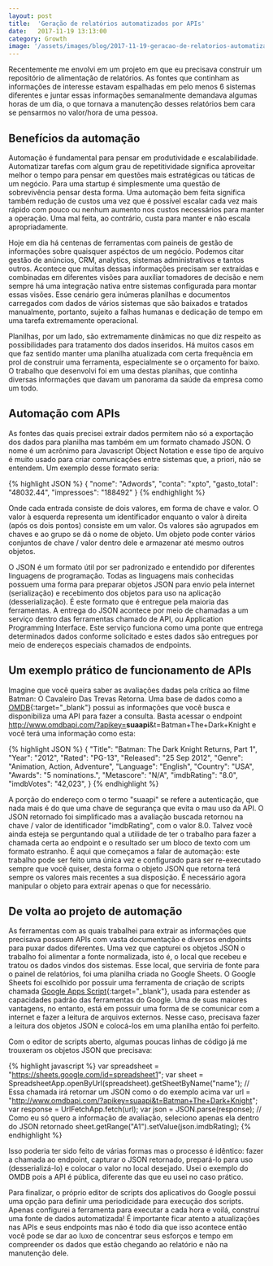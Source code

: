 ```yaml
---
layout: post
title:  'Geração de relatórios automatizados por APIs'
date:   2017-11-19 13:13:00
category: Growth
image: '/assets/images/blog/2017-11-19-geracao-de-relatorios-automatizados-por-apis-featured.jpg'
---
```


Recentemente me envolvi em um projeto em que eu precisava construir um repositório de alimentação de relatórios. As fontes que continham as informações de interesse estavam espalhadas em pelo menos 6 sistemas diferentes e juntar essas informações semanalmente demandava algumas horas de um dia, o que tornava a manutenção desses relatórios bem cara se pensarmos no valor/hora de uma pessoa.

<!--more-->

## Benefícios da automação

Automação é fundamental para pensar em produtividade e escalabilidade. Automatizar tarefas com algum grau de repetitividade significa aproveitar melhor o tempo para pensar em questões mais estratégicas ou táticas de um negócio. Para uma startup é simplesmente uma questão de sobrevivência pensar desta forma. Uma automação bem feita significa também redução de custos uma vez que é possível escalar cada vez mais rápido com pouco ou nenhum aumento nos custos necessários para manter a operação. Uma mal feita, ao contrário, custa para manter e não escala apropriadamente.

Hoje em dia há centenas de ferramentas com paineis de gestão de informações sobre quaisquer aspéctos de um negócio. Podemos citar gestão de anúncios, CRM, analytics, sistemas administrativos e tantos outros. Acontece que muitas dessas informações precisam ser extraídas e combinadas em diferentes visões para auxiliar tomadores de decisão e nem sempre há uma integração nativa entre sistemas configurada para montar essas visões. Esse cenário gera inúmeras planilhas e documentos carregados com dados de vários sistemas que são baixados e tratados manualmente, portanto, sujeito a falhas humanas e dedicação de tempo em uma tarefa extremamente operacional.

Planilhas, por um lado, são extremamente dinâmicas no que diz respeito as possibilidades para tratamento dos dados inseridos. Há muitos casos em que faz sentido manter uma planilha atualizada com certa frequência em prol de construir uma ferramenta, especialmente se o orçamento for baixo. O trabalho que desenvolvi foi em uma destas planihas, que continha diversas informações que davam um panorama da saúde da empresa como um todo.

## Automação com APIs

As fontes das quais precisei extrair dados permitem não só a exportação dos dados para planilha mas também em um formato chamado JSON. O nome é um acrônimo para Javascript Object Notation e esse tipo de arquivo é muito usado para criar comunicações entre sistemas que, a priori, não se entendem. Um exemplo desse formato seria:

{% highlight JSON %}
{
  "nome": "Adwords",
  "conta": "xpto",
  "gasto_total": "48032.44",
  "impressoes": "188492"
}
{% endhighlight %}

Onde cada entrada consiste de dois valores, em forma de chave e valor. O valor à esquerda representa um identificador enquanto o valor à direita (após os dois pontos) consiste em um valor. Os valores são agrupados em chaves e ao grupo se dá o nome de objeto. Um objeto pode conter vários conjuntos de chave / valor dentro dele e armazenar até mesmo outros objetos.

O JSON é um formato útil por ser padronizado e entendido por diferentes linguagens de programação. Todas as linguagens mais conhecidas possuem uma forma para preparar objetos JSON para envio pela internet (serialização) e recebimento dos objetos para uso na aplicação (desserialização). É este formato que é entregue pela maioria das ferramentas. A entrega do JSON acontece por meio de chamadas a um serviço dentro das ferramentas chamado de API, ou Application Programming Interface. Este serviço funciona como uma ponte que entrega determinados dados conforme solicitado e estes dados são entregues por meio de endereços especiais chamados de endpoints.

## Um exemplo prático de funcionamento de APIs

Imagine que você queira saber as avaliações dadas pela crítica ao filme Batman: O Cavaleiro Das Trevas Retorna. Uma base de dados como a [OMDB](http://www.omdbapi.com/){:target="\_blank"} possui as informações que você busca e disponibiliza uma API para fazer a consulta. Basta acessar o endpoint http://www.omdbapi.com/?apikey=<strong>suaapi</strong>&t=Batman+The+Dark+Knight e você terá uma informação como esta:

{% highlight JSON %}
{
  "Title": "Batman: The Dark Knight Returns, Part 1",
  "Year": "2012",
  "Rated": "PG-13",
  "Released": "25 Sep 2012",
  "Genre": "Animation, Action, Adventure",
  "Language": "English",
  "Country": "USA",
  "Awards": "5 nominations.",
  "Metascore": "N/A",
  "imdbRating": "8.0",
  "imdbVotes": "42,023",
}
{% endhighlight %}

A porção do endereço com o termo "suaapi" se refere a autenticação, que nada mais é do que uma chave de segurança que evita o mau uso da API. O JSON retornado foi simplificado mas a avaliação buscada retornou na chave / valor de identificador "imdbRating", com o valor 8.0. Talvez você ainda esteja se perguntando qual a utilidade de ter o trabalho para fazer a chamada certa ao endpoint e o resultado ser um bloco de texto com um formato estranho. É aqui que começamos a falar de automação: este trabalho pode ser feito uma única vez e configurado para ser re-executado sempre que você quiser, desta forma o objeto JSON que retorna terá sempre os valores mais recentes a sua disposição. É necessário agora manipular o objeto para extrair apenas o que for necessário.

## De volta ao projeto de automação

As ferramentas com as quais trabalhei para extrair as informações que precisava possuem APIs com vasta documentação e diversos endpoints para puxar dados diferentes. Uma vez que capturei os objetos JSON o trabalho foi alimentar a fonte normalizada, isto é, o local que recebeu e tratou os dados vindos dos sistemas. Esse local, que serviria de fonte para o painel de relatórios, foi uma planilha criada no Google Sheets. O Google Sheets foi escolhido por possuir uma ferramenta de criação de scripts chamada [Google Apps Script](https://www.google.com/script/){:target="\_blank"}, usada para estender as capacidades padrão das ferramentas do Google. Uma de suas maiores vantagens, no entanto, está em possuir uma forma de se comunicar com a internet e fazer a leitura de arquivos externos. Nesse caso, precisava fazer a leitura dos objetos JSON e colocá-los em uma planilha então foi perfeito.

Com o editor de scripts aberto, algumas poucas linhas de código já me trouxeram os objetos JSON que precisava:

{% highlight javascript %}
var spreadsheet = "https://sheets.google.com/id=spreadsheet1";
var sheet = SpreadsheetApp.openByUrl(spreadsheet).getSheetByName("name");
// Essa chamada irá retornar um JSON como o do exemplo acima
var url = "http://www.omdbapi.com/?apikey=suaapi&t=Batman+The+Dark+Knight";
var response = UrlFetchApp.fetch(url);
var json = JSON.parse(response);
// Como eu só quero a informação de avaliação, seleciono apenas ela dentro do JSON retornado
sheet.getRange("A1").setValue(json.imdbRating);
{% endhighlight %}

Isso poderia ter sido feito de várias formas mas o processo é idêntico: fazer a chamada ao endpoint, capturar o JSON retornado, prepará-lo para uso (desserializá-lo) e colocar o valor no local desejado. Usei o exemplo do OMDB pois a API é pública, diferente das que eu usei no caso prático.

Para finalizar, o próprio editor de scripts dos aplicativos do Google possui uma opção para definir uma periodicidade para execução dos scripts. Apenas configurei a ferramenta para executar a cada hora e voilá, construí uma fonte de dados automatizada! É importante ficar atento a atualizações nas APIs e seus endpoints mas não é todo dia que isso acontece então você pode se dar ao luxo de concentrar seus esforços e tempo em compreender os dados que estão chegando ao relatório e não na manutenção dele.
